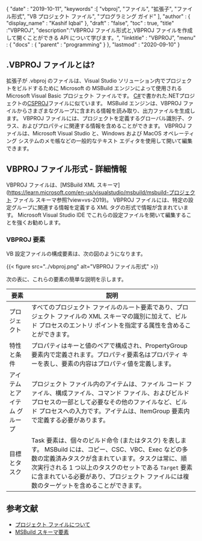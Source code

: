 {
  "date" : "2019-10-11",
  "keywords" :[ "vbproj", "ファイル", "拡張子", "ファイル形式", "VB プロジェクト ファイル", "プログラミング ガイド" ],
  "author" : {
    "display_name" : "Kashif Iqbal"
},
  "draft" : "false",
  "toc" : true,
  "title" :"VBPROJ",
  "description":"VBPROJ ファイル形式と,VBPROJ ファイルを作成して開くことができる API について学びます。",
  "linktitle" : "VBPROJ",
  "menu" : {
    "docs" : {
      "parent" : "programming"
}
},
  "lastmod" : "2020-09-10"
}

## .VBPROJ ファイルとは?

拡張子が .vbproj のファイルは、Visual Studio ソリューション内でプロジェクトをビルドするために Microsoft の MSBuild エンジンによって使用される Microsoft Visual Basic プロジェクト ファイルです。 [C#](/programming/cs/)で書かれた.NETプロジェクトの[CSPROJ](/programming/csproj/)ファイルに似ています。 MSBuild エンジンは、VBPROJ ファイルからさまざまなグループに含まれる情報を読み取り、出力ファイルを生成します。 VBPROJ ファイルには、プロジェクトを定義するグローバル識別子、クラス、およびプロパティに関連する情報を含めることができます。 VBPROJ ファイルは、Microsoft Visual Studio と、Windows および MacOS オペレーティング システムのメモ帳などの一般的なテキスト エディタを使用して開いて編集できます。

## VBPROJ ファイル形式 - 詳細情報

VBPROJ ファイルは、[MSBuild XML スキーマ](https://learn.microsoft.com/en-us/visualstudio/msbuild/msbuild-プロジェクト ファイル スキーマ参照?view=vs-2019)。 VBPROJ ファイルには、特定の設定グループに関連する情報を定義する XML タグの形式で情報が含まれています。 Microsoft Visual Studio IDE でこれらの設定ファイルを開いて編集することを強くお勧めします。

### VBPROJ 要素

VB 設定ファイルの構成要素は、次の図のようになります。

{{< figure src="../vbproj.png" alt="VBPROJ ファイル形式" >}}

次の表に、これらの要素の簡単な説明を示します。

|要素|説明|
---|---|
|プロジェクト|すべてのプロジェクト ファイルのルート要素であり、プロジェクト ファイルの XML スキーマの識別に加えて、ビルド プロセスのエントリ ポイントを指定する属性を含めることができます。
|特性と条件|プロパティはキーと値のペアで構成され、PropertyGroup 要素内で定義されます。プロパティ要素名はプロパティ キーを表し、要素の内容はプロパティ値を定義します。|
|アイテムとアイテム グループ|プロジェクト ファイル内のアイテムは、ファイル コード ファイル、構成ファイル、コマンド ファイル、およびビルド プロセスの一部として必要なその他のファイルなど、ビルド プロセスへの入力です。アイテムは、ItemGroup 要素内で定義する必要があります。|
|目標とタスク| Task 要素は、個々のビルド命令 (またはタスク) を表します。 MSBuild には、コピー、CSC、VBC、Exec などの多数の定義済みタスクが含まれています。タスクは常に、順次実行される 1 つ以上のタスクのセットである `Target` 要素に含まれている必要があり、プロジェクト ファイルには複数のターゲットを含めることができます。|

## 参考文献

* [プロジェクト ファイルについて](https://learn.microsoft.com/en-us/aspnet/web-forms/overview/deployment/web-deployment-in-the-enterprise/understanding-the-project-file)
* [MSBuild スキーマ要素](https://learn.microsoft.com/en-us/visualstudio/msbuild/msbuild-project-file-schema-reference?view=vs-2019)

